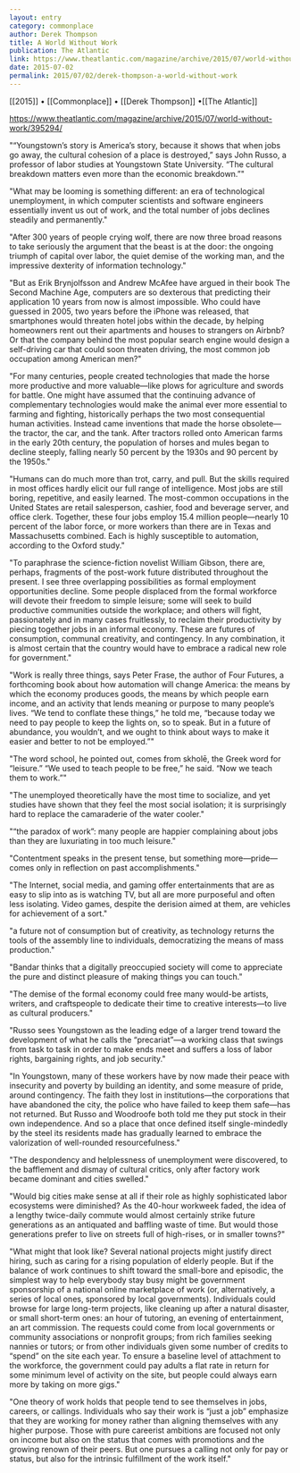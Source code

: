 ```yaml
---
layout: entry
category: commonplace
author: Derek Thompson
title: A World Without Work
publication: The Atlantic
link: https://www.theatlantic.com/magazine/archive/2015/07/world-without-work/395294/
date: 2015-07-02
permalink: 2015/07/02/derek-thompson-a-world-without-work
---
```


[[2015]] • [[Commonplace]] • [[Derek Thompson]] •[[The Atlantic]] 

https://www.theatlantic.com/magazine/archive/2015/07/world-without-work/395294/

"“Youngstown’s story is America’s story, because it shows that when jobs go away, the cultural cohesion of a place is destroyed,” says John Russo, a professor of labor studies at Youngstown State University. “The cultural breakdown matters even more than the economic breakdown.”"

"What may be looming is something different: an era of technological unemployment, in which computer scientists and software engineers essentially invent us out of work, and the total number of jobs declines steadily and permanently."

"After 300 years of people crying wolf, there are now three broad reasons to take seriously the argument that the beast is at the door: the ongoing triumph of capital over labor, the quiet demise of the working man, and the impressive dexterity of information technology."
 
"But as Erik Brynjolfsson and Andrew McAfee have argued in their book The Second Machine Age, computers are so dexterous that predicting their application 10 years from now is almost impossible. Who could have guessed in 2005, two years before the iPhone was released, that smartphones would threaten hotel jobs within the decade, by helping homeowners rent out their apartments and houses to strangers on Airbnb? Or that the company behind the most popular search engine would design a self-driving car that could soon threaten driving, the most common job occupation among American men?"

"For many centuries, people created technologies that made the horse more productive and more valuable—like plows for agriculture and swords for battle. One might have assumed that the continuing advance of complementary technologies would make the animal ever more essential to farming and fighting, historically perhaps the two most consequential human activities. Instead came inventions that made the horse obsolete—the tractor, the car, and the tank. After tractors rolled onto American farms in the early 20th century, the population of horses and mules began to decline steeply, falling nearly 50 percent by the 1930s and 90 percent by the 1950s."

"Humans can do much more than trot, carry, and pull. But the skills required in most offices hardly elicit our full range of intelligence. Most jobs are still boring, repetitive, and easily learned. The most-common occupations in the United States are retail salesperson, cashier, food and beverage server, and office clerk. Together, these four jobs employ 15.4 million people—nearly 10 percent of the labor force, or more workers than there are in Texas and Massachusetts combined. Each is highly susceptible to automation, according to the Oxford study."

"To paraphrase the science-fiction novelist William Gibson, there are, perhaps, fragments of the post-work future distributed throughout the present. I see three overlapping possibilities as formal employment opportunities decline. Some people displaced from the formal workforce will devote their freedom to simple leisure; some will seek to build productive communities outside the workplace; and others will fight, passionately and in many cases fruitlessly, to reclaim their productivity by piecing together jobs in an informal economy. These are futures of consumption, communal creativity, and contingency. In any combination, it is almost certain that the country would have to embrace a radical new role for government."
 
"Work is really three things, says Peter Frase, the author of Four Futures, a forthcoming book about how automation will change America: the means by which the economy produces goods, the means by which people earn income, and an activity that lends meaning or purpose to many people’s lives. “We tend to conflate these things,” he told me, “because today we need to pay people to keep the lights on, so to speak. But in a future of abundance, you wouldn’t, and we ought to think about ways to make it easier and better to not be employed.”"

"The word school, he pointed out, comes from skholē, the Greek word for “leisure.” “We used to teach people to be free,” he said. “Now we teach them to work.”"

"The unemployed theoretically have the most time to socialize, and yet studies have shown that they feel the most social isolation; it is surprisingly hard to replace the camaraderie of the water cooler."

"“the paradox of work”: many people are happier complaining about jobs than they are luxuriating in too much leisure."

"Contentment speaks in the present tense, but something more—pride—comes only in reflection on past accomplishments."

"The Internet, social media, and gaming offer entertainments that are as easy to slip into as is watching TV, but all are more purposeful and often less isolating. Video games, despite the derision aimed at them, are vehicles for achievement of a sort."

"a future not of consumption but of creativity, as technology returns the tools of the assembly line to individuals, democratizing the means of mass production."

"Bandar thinks that a digitally preoccupied society will come to appreciate the pure and distinct pleasure of making things you can touch."

"The demise of the formal economy could free many would-be artists, writers, and craftspeople to dedicate their time to creative interests—to live as cultural producers."

"Russo sees Youngstown as the leading edge of a larger trend toward the development of what he calls the “precariat”—a working class that swings from task to task in order to make ends meet and suffers a loss of labor rights, bargaining rights, and job security."

"In Youngstown, many of these workers have by now made their peace with insecurity and poverty by building an identity, and some measure of pride, around contingency. The faith they lost in institutions—the corporations that have abandoned the city, the police who have failed to keep them safe—has not returned. But Russo and Woodroofe both told me they put stock in their own independence. And so a place that once defined itself single-mindedly by the steel its residents made has gradually learned to embrace the valorization of well-rounded resourcefulness."
 
"The despondency and helplessness of unemployment were discovered, to the bafflement and dismay of cultural critics, only after factory work became dominant and cities swelled."

"Would big cities make sense at all if their role as highly sophisticated labor ecosystems were diminished? As the 40-hour workweek faded, the idea of a lengthy twice-daily commute would almost certainly strike future generations as an antiquated and baffling waste of time. But would those generations prefer to live on streets full of high-rises, or in smaller towns?"

"What might that look like? Several national projects might justify direct hiring, such as caring for a rising population of elderly people. But if the balance of work continues to shift toward the small-bore and episodic, the simplest way to help everybody stay busy might be government sponsorship of a national online marketplace of work (or, alternatively, a series of local ones, sponsored by local governments). Individuals could browse for large long-term projects, like cleaning up after a natural disaster, or small short-term ones: an hour of tutoring, an evening of entertainment, an art commission. The requests could come from local governments or community associations or nonprofit groups; from rich families seeking nannies or tutors; or from other individuals given some number of credits to “spend” on the site each year. To ensure a baseline level of attachment to the workforce, the government could pay adults a flat rate in return for some minimum level of activity on the site, but people could always earn more by taking on more gigs."

"One theory of work holds that people tend to see themselves in jobs, careers, or callings. Individuals who say their work is “just a job” emphasize that they are working for money rather than aligning themselves with any higher purpose. Those with pure careerist ambitions are focused not only on income but also on the status that comes with promotions and the growing renown of their peers. But one pursues a calling not only for pay or status, but also for the intrinsic fulfillment of the work itself."

